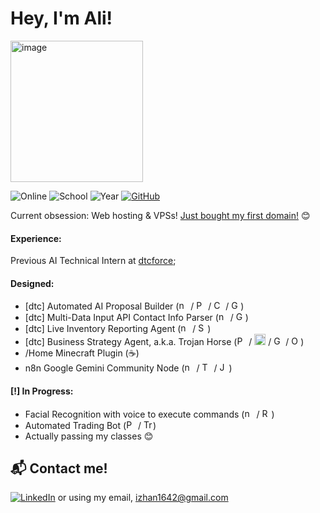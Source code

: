# Hey, I'm Ali!

<img width="212" height="226" alt="image" src="https://github.com/user-attachments/assets/c65f3b25-ed8e-4cb2-aa2c-0dfc2af93951" />

![Online](https://img.shields.io/badge/currently-online-brightgreen) ![School](https://img.shields.io/badge/school-🐦%20Carleton-8B0000) ![Year](https://img.shields.io/badge/year-Third-black) [![GitHub](https://img.shields.io/badge/GitHub-181717?logo=github&logoColor=white)](https://github.com/aliooo36)

Current obsession: Web hosting & VPSs! [Just bought my first domain!](https://mo36.ca) 😊

#### Experience:

Previous AI Technical Intern at [dtcforce](https://dtcforce.com);

#### Designed:  
* [dtc] Automated AI Proposal Builder (<img src="https://cdn.simpleicons.org/n8n" alt="n8n" width="15"/> / <img src="https://cdn.simpleicons.org/python/3776AB" alt="Python" width="15"/> / <img src="https://cdn.simpleicons.org/crewai" alt="CrewAI" width="15"/> / <img src="https://cdn.simpleicons.org/google/4285F4" alt="Google" width="15"/>)
* [dtc] Multi-Data Input API Contact Info Parser (<img src="https://cdn.simpleicons.org/n8n" alt="n8n" width="15"/> / <img src="https://cdn.simpleicons.org/google/4285F4" alt="Google" width="15"/>)
* [dtc] Live Inventory Reporting Agent (<img src="https://cdn.simpleicons.org/n8n" alt="n8n" width="15"/> / <img src="https://cdn.simpleicons.org/salesforce/00A1E0" alt="Salesforce" width="15"/>)
* [dtc] Business Strategy Agent, a.k.a. Trojan Horse (<img src="https://cdn.simpleicons.org/python/3776AB" alt="Python" width="15"/> / <img src="https://cdn.simpleicons.org/langchain/1C3C3C" alt="LangChain" width="18"/> / <img src="https://cdn.simpleicons.org/google/4285F4" alt="Google" width="15"/> / <img src="https://cdn.simpleicons.org/openai/FFFFFF" alt="OpenAI" width="15"/>)
* /Home Minecraft Plugin (☕)
* n8n Google Gemini Community Node (<img src="https://cdn.simpleicons.org/n8n" alt="n8n" width="15"/> / <img src="https://cdn.simpleicons.org/typescript" alt="TypeScript" width="15"/> / <img src="https://cdn.simpleicons.org/javascript" alt="JavaScript" width="15"/>)

#### [!] In Progress:
* Facial Recognition with voice to execute commands (<img src="https://cdn.simpleicons.org/n8n" alt="n8n" width="15"/> / <img src="https://cdn.simpleicons.org/raspberrypi/A22846" alt="Raspberry Pi" width="15"/>)
* Automated Trading Bot (<img src="https://cdn.simpleicons.org/python/3776AB" alt="Python" width="15"/> / <img src="https://cdn.simpleicons.org/tradingview/2962FF" alt="TradingView" width="15"/>)
* Actually passing my classes 😊

## 📬 Contact me!
[![LinkedIn](https://img.shields.io/badge/LinkedIn-0A66C2?logo=linkedin&logoColor=white)](https://www.linkedin.com/in/muhammad-ali-5158b31a0/) or using my email, izhan1642@gmail.com
